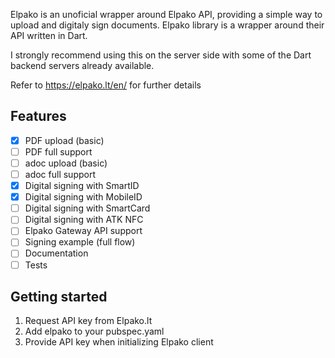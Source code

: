 
Elpako is an unoficial wrapper around Elpako API, providing a simple way to upload and digitaly sign documents. Elpako library is a wrapper around their API written in Dart.

I strongly recommend using this on the server side with some of the Dart backend servers already available.

Refer to https://elpako.lt/en/ for further details

## Features

- [x] PDF upload (basic)
- [ ] PDF full support
- [ ] adoc upload (basic)
- [ ] adoc full support
- [x] Digital signing with SmartID
- [x] Digital signing with MobileID
- [ ] Digital signing with SmartCard
- [ ] Digital signing with ATK NFC
- [ ] Elpako Gateway API support
- [ ] Signing example (full flow)
- [ ] Documentation
- [ ] Tests

## Getting started

1. Request API key from Elpako.lt
2. Add elpako to your pubspec.yaml
3. Provide API key when initializing Elpako client
